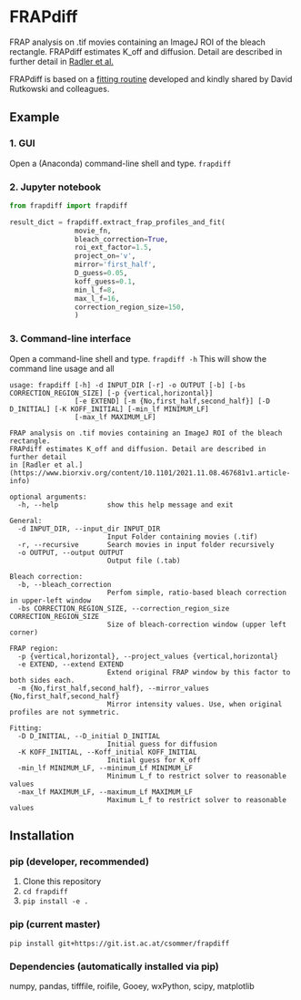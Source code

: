 # FRAPdiff
FRAP analysis on .tif movies containing an ImageJ ROI of the bleach rectangle.
FRAPdiff estimates K_off and diffusion. Detail are described in further detail
in [Radler et al.](https://www.biorxiv.org/content/10.1101/2021.11.08.467681v1.article-info)

FRAPdiff is based on a [fitting routine](https://github.com/davidmrutkowski/1DReflectingDiffusion) developed and kindly shared by David	Rutkowski and colleagues. 


## Example

### 1. GUI

Open a (Anaconda) command-line shell and type.
`frapdiff`

### 2. Jupyter notebook

```python
from frapdiff import frapdiff

result_dict = frapdiff.extract_frap_profiles_and_fit(
                movie_fn,
                bleach_correction=True,
                roi_ext_factor=1.5,
                project_on='v',
                mirror='first_half',
                D_guess=0.05,
                koff_guess=0.1,
                min_l_f=8,
                max_l_f=16,
                correction_region_size=150,
                )
```

### 3. Command-line interface

Open a command-line shell and type.
`frapdiff -h`
This will show the command line usage and all
```
usage: frapdiff [-h] -d INPUT_DIR [-r] -o OUTPUT [-b] [-bs CORRECTION_REGION_SIZE] [-p {vertical,horizontal}]
                [-e EXTEND] [-m {No,first_half,second_half}] [-D D_INITIAL] [-K KOFF_INITIAL] [-min_lf MINIMUM_LF]
                [-max_lf MAXIMUM_LF]

FRAP analysis on .tif movies containing an ImageJ ROI of the bleach rectangle.
FRAPdiff estimates K_off and diffusion. Detail are described in further detail
in [Radler et al.](https://www.biorxiv.org/content/10.1101/2021.11.08.467681v1.article-info)

optional arguments:
  -h, --help            show this help message and exit

General:
  -d INPUT_DIR, --input_dir INPUT_DIR
                        Input Folder containing movies (.tif)
  -r, --recursive       Search movies in input folder recursively
  -o OUTPUT, --output OUTPUT
                        Output file (.tab)

Bleach correction:
  -b, --bleach_correction
                        Perfom simple, ratio-based bleach correction in upper-left window
  -bs CORRECTION_REGION_SIZE, --correction_region_size CORRECTION_REGION_SIZE
                        Size of bleach-correction window (upper left corner)

FRAP region:
  -p {vertical,horizontal}, --project_values {vertical,horizontal}
  -e EXTEND, --extend EXTEND
                        Extend original FRAP window by this factor to both sides each.
  -m {No,first_half,second_half}, --mirror_values {No,first_half,second_half}
                        Mirror intensity values. Use, when original profiles are not symmetric.

Fitting:
  -D D_INITIAL, --D_initial D_INITIAL
                        Initial guess for diffusion
  -K KOFF_INITIAL, --Koff_initial KOFF_INITIAL
                        Initial guess for K_off
  -min_lf MINIMUM_LF, --minimum_Lf MINIMUM_LF
                        Minimum L_f to restrict solver to reasonable values
  -max_lf MAXIMUM_LF, --maximum_Lf MAXIMUM_LF
                        Maximum L_f to restrict solver to reasonable values
```


## Installation
### pip (developer, recommended)
1. Clone this repository
2. `cd frapdiff`
3. `pip install -e .`

### pip (current master)
`pip install git+https://git.ist.ac.at/csommer/frapdiff`

### Dependencies (automatically installed via pip)
numpy, pandas, tifffile, roifile, Gooey, wxPython, scipy, matplotlib



